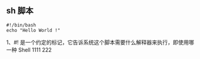## sh 脚本
```
#!/bin/bash
echo "Hello World !"
```
1、#! 是一个约定的标记，它告诉系统这个脚本需要什么解释器来执行，即使用哪一种 Shell
1111
222

